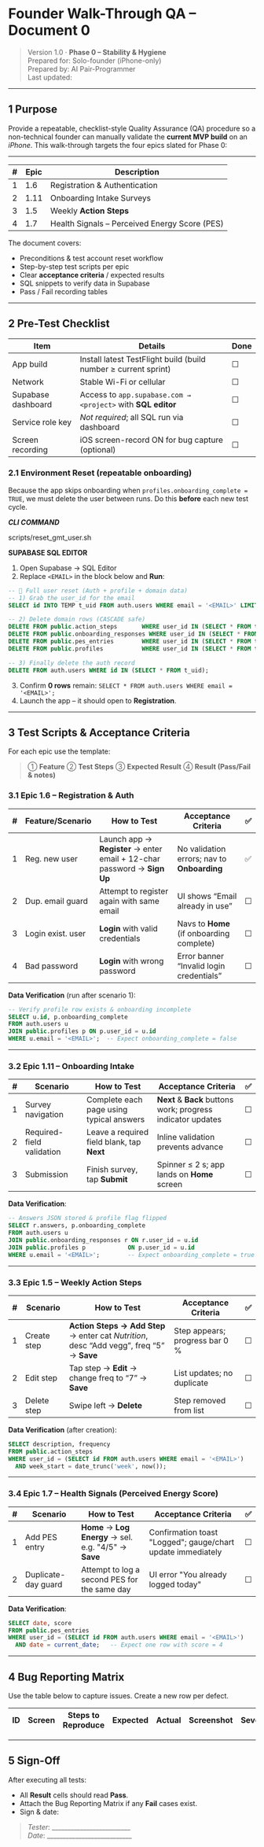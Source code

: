 # Founder Walk-Through QA – Document 0

> Version 1.0 · **Phase 0 – Stability & Hygiene**\
> Prepared for: Solo-founder (iPhone-only)\
> Prepared by: AI Pair-Programmer\
> Last updated: <!-- yyyy-mm-dd will be filled by commit hook -->

---

## 1 Purpose

Provide a repeatable, checklist-style Quality Assurance (QA) procedure so a
non-technical founder can manually validate the **current MVP build** on an
_iPhone_. This walk-through targets the four epics slated for Phase 0:

---

| # | Epic | Description                                   |
|---|------|-----------------------------------------------|
| 1 | 1.6  | Registration & Authentication                 |
| 2 | 1.11 | Onboarding Intake Surveys                     |
| 3 | 1.5  | Weekly **Action Steps**                       |
| 4 | 1.7  | Health Signals – Perceived Energy Score (PES) |

The document covers:

- Preconditions & test account reset workflow
- Step-by-step test scripts per epic
- Clear **acceptance criteria** / expected results
- SQL snippets to verify data in Supabase
- Pass / Fail recording tables

---

## 2 Pre-Test Checklist

| Item               | Details                                                         | Done |
|--------------------|-----------------------------------------------------------------|------|
| App build          | Install latest TestFlight build (build number ≥ current sprint) | ☐    |
| Network            | Stable Wi-Fi or cellular                                        | ☐    |
| Supabase dashboard | Access to `app.supabase.com → <project>` with **SQL editor**    | ☐    |
| Service role key   | _Not required_; all SQL run via dashboard                       | ☐    |
| Screen recording   | iOS screen-record ON for bug capture (optional)                 | ☐    |

### 2.1 Environment Reset (repeatable onboarding)

Because the app skips onboarding when `profiles.onboarding_complete = TRUE`, we
must delete the user between runs. Do this **before** each new test cycle.

***CLI COMMAND***

scripts/reset_gmt_user.sh 

**SUPABASE SQL EDITOR**

1. Open Supabase → SQL Editor
2. Replace `<EMAIL>` in the block below and **Run**:

```sql
-- 🔄 Full user reset (Auth + profile + domain data)
-- 1) Grab the user_id for the email
SELECT id INTO TEMP t_uid FROM auth.users WHERE email = '<EMAIL>' LIMIT 1;

-- 2) Delete domain rows (CASCADE safe)
DELETE FROM public.action_steps       WHERE user_id IN (SELECT * FROM t_uid);
DELETE FROM public.onboarding_responses WHERE user_id IN (SELECT * FROM t_uid);
DELETE FROM public.pes_entries        WHERE user_id IN (SELECT * FROM t_uid);
DELETE FROM public.profiles           WHERE user_id IN (SELECT * FROM t_uid);

-- 3) Finally delete the auth record
DELETE FROM auth.users WHERE id IN (SELECT * FROM t_uid);
```

3. Confirm **0 rows** remain:
   `SELECT * FROM auth.users WHERE email = '<EMAIL>';`
4. Launch the app – it should open to **Registration**.

---

## 3 Test Scripts & Acceptance Criteria

For each epic use the template:

> ① **Feature** ② **Test Steps** ③ **Expected Result** ④ **Result (Pass/Fail &
> notes)**

### 3.1 Epic 1.6 – Registration & Auth

| # | Feature/Scenario  | How to Test                                                              | Acceptance Criteria                         | ✅ |
|---|-------------------|--------------------------------------------------------------------------|---------------------------------------------|----|
| 1 | Reg. new user     | Launch app → **Register** → enter email + 12-char password → **Sign Up** | No validation errors; nav to **Onboarding** | ✅  |
| 2 | Dup. email guard  | Attempt to register again with same email                                | UI shows “Email already in use”             | ☐  |
| 3 | Login exist. user | **Login** with valid credentials                                         | Navs to **Home** (if onboarding complete)   | ☐  |
| 4 | Bad password      | **Login** with wrong password                                            | Error banner “Invalid login credentials”    | ☐  |

**Data Verification** (run after scenario 1):

```sql
-- Verify profile row exists & onboarding incomplete
SELECT u.id, p.onboarding_complete
FROM auth.users u
JOIN public.profiles p ON p.user_id = u.id
WHERE u.email = '<EMAIL>';  -- Expect onboarding_complete = false
```

---

### 3.2 Epic 1.11 – Onboarding Intake

| # | Scenario                  | How to Test                                | Acceptance Criteria                                          | ✅  |
|---|---------------------------|--------------------------------------------|--------------------------------------------------------------|-----|
| 1 | Survey navigation         | Complete each page using typical answers   | **Next** & **Back** buttons work; progress indicator updates | ☐   |
| 2 | Required-field validation | Leave a required field blank, tap **Next** | Inline validation prevents advance                           | ☐   |
| 3 | Submission                | Finish survey, tap **Submit**              | Spinner ≤ 2 s; app lands on **Home** screen                  | ☐   |

**Data Verification**:

```sql
-- Answers JSON stored & profile flag flipped
SELECT r.answers, p.onboarding_complete
FROM auth.users u
JOIN public.onboarding_responses r ON r.user_id = u.id
JOIN public.profiles p            ON p.user_id = u.id
WHERE u.email = '<EMAIL>';        -- Expect onboarding_complete = true
```

---

### 3.3 Epic 1.5 – Weekly Action Steps

| # | Scenario    | How to Test                                                                               | Acceptance Criteria            | ✅ |
|---|-------------|-------------------------------------------------------------------------------------------|--------------------------------|----|
| 1 | Create step | **Action Steps → Add Step** → enter cat _Nutrition_, desc “Add vegg”, freq “5” → **Save** | Step appears; progress bar 0 % | ☐  |
| 2 | Edit step   | Tap step → **Edit** → change freq to “7” → **Save**                                       | List updates; no duplicate     | ☐  |
| 3 | Delete step | Swipe left → **Delete**                                                                   | Step removed from list         | ☐  |

**Data Verification** (after creation):

```sql
SELECT description, frequency
FROM public.action_steps
WHERE user_id = (SELECT id FROM auth.users WHERE email = '<EMAIL>')
  AND week_start = date_trunc('week', now());
```

---

### 3.4 Epic 1.7 – Health Signals (Perceived Energy Score)

| # | Scenario            | How to Test                                               | Acceptance Criteria                                      | ✅ |
|---|---------------------|-----------------------------------------------------------|----------------------------------------------------------|----|
| 1 | Add PES entry       | **Home** → **Log Energy** → sel. e.g. "4/5" → **Save** | Confirmation toast "Logged"; gauge/chart update immediately | ☐  |
| 2 | Duplicate-day guard | Attempt to log a second PES for the same day              | UI error "You already logged today"                      | ☐  |

**Data Verification**:

```sql
SELECT date, score
FROM public.pes_entries
WHERE user_id = (SELECT id FROM auth.users WHERE email = '<EMAIL>')
  AND date = current_date;   -- Expect one row with score = 4
```

---

## 4 Bug Reporting Matrix

Use the table below to capture issues. Create a new row per defect.

| ID | Screen | Steps to Reproduce | Expected | Actual | Screenshot | Severity |
| -- | ------ | ------------------ | -------- | ------ | ---------- | -------- |

---

## 5 Sign-Off

After executing all tests:

- All **Result** cells should read **Pass**.
- Attach the Bug Reporting Matrix if any **Fail** cases exist.
- Sign & date:

> _Tester_: _________________________\
> _Date_: ___________________________
